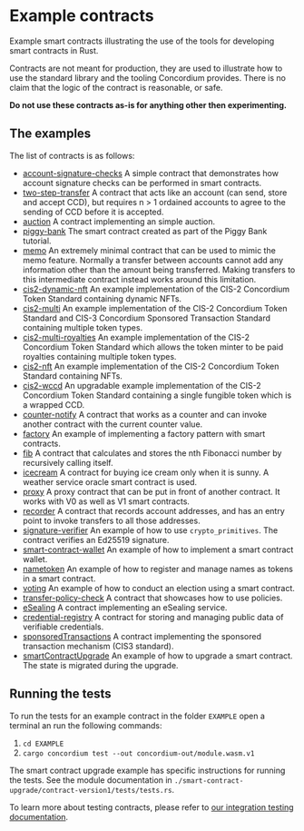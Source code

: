 # Example contracts

Example smart contracts illustrating the use of the tools for developing smart
contracts in Rust.

Contracts are not meant for production, they are used to illustrate how to use
the standard library and the tooling Concordium provides. There is no claim that
the logic of the contract is reasonable, or safe.

**Do not use these contracts as-is for anything other then experimenting.**

## The examples

The list of contracts is as follows:

- [account-signature-checks](./account-signature-checks) A simple contract that
  demonstrates how account signature checks can be performed in smart contracts.
- [two-step-transfer](./two-step-transfer) A contract that acts like an account (can send, store and accept CCD),
  but requires n > 1 ordained accounts to agree to the sending of CCD before it is accepted.
- [auction](./auction) A contract implementing an simple auction.
- [piggy-bank](./piggy-bank) The smart contract created as part of the Piggy Bank tutorial.
- [memo](./memo/) An extremely minimal contract that can be used to
  mimic the memo feature. Normally a transfer between accounts cannot add any
  information other than the amount being transferred. Making transfers to this
  intermediate contract instead works around this limitation.
- [cis2-dynamic-nft](./cis2-dynamic-nft) An example implementation of the CIS-2 Concordium Token Standard
  containing dynamic NFTs.
- [cis2-multi](./cis2-multi) An example implementation of the CIS-2 Concordium Token Standard and CIS-3 Concordium Sponsored Transaction Standard containing multiple token types.
- [cis2-multi-royalties](./cis2-multi-royalties) An example implementation of the CIS-2 Concordium Token Standard which allows the token minter to be paid royalties
  containing multiple token types.
- [cis2-nft](./cis2-nft) An example implementation of the CIS-2 Concordium Token Standard
  containing NFTs.
- [cis2-wccd](./cis2-wccd) An upgradable example implementation of the CIS-2 Concordium Token Standard
  containing a single fungible token which is a wrapped CCD.
- [counter-notify](./counter-notify) A contract that works as a counter and can invoke another contract with the current counter value.
- [factory](./factory) An example of implementing a factory pattern with smart contracts.
- [fib](./fib) A contract that calculates and stores the nth Fibonacci number by recursively calling itself.
- [icecream](./icecream) A contract for buying ice cream only when it is sunny. A weather service oracle smart contract is used.
- [proxy](./proxy) A proxy contract that can be put in front of another contract. It works with V0 as well as V1 smart contracts.
- [recorder](./recorder) A contract that records account addresses, and has an entry point to invoke transfers to all those addresses.
- [signature-verifier](./signature-verifier) An example of how to use `crypto_primitives`. The contract verifies an Ed25519 signature.
- [smart-contract-wallet](./smart-contract-wallet) An example of how to implement a smart contract wallet.
- [nametoken](./nametoken) An example of how to register and manage names as tokens in a smart contract.
- [voting](./voting) An example of how to conduct an election using a smart contract.
- [transfer-policy-check](./transfer-policy-check) A contract that showcases how to use policies.
- [eSealing](./eSealing) A contract implementing an eSealing service.
- [credential-registry](./credential-registry/) A contract for storing and managing public data of verifiable credentials.
- [sponsoredTransactions](./cis3-nft-sponsored-txs) A contract implementing the sponsored transaction mechanism (CIS3 standard).
- [smartContractUpgrade](./smart-contract-upgrade) An example of how to upgrade a smart contract. The state is migrated during the upgrade.

## Running the tests

To run the tests for an example contract in the folder `EXAMPLE` open a terminal an run the following commands:

1. `cd EXAMPLE`
2. `cargo concordium test --out concordium-out/module.wasm.v1`

The smart contract upgrade example has specific instructions for running the tests. See the module documentation in `./smart-contract-upgrade/contract-version1/tests/tests.rs`.

To learn more about testing contracts, please refer to [our integration testing documentation](https://developer.concordium.software/en/mainnet/smart-contracts/guides/integration-test-contract.html).
